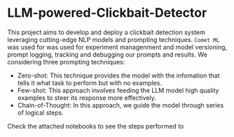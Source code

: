 # LLM-powered-Clickbait-Detector
This project aims to develop and deploy a clickbait detection system leveraging cutting-edge NLP models and prompting techniques. `Comet ML` was used for  was used for experiment managenment and model versioning, prompt logging, tracking and debugging our prompts and results.
We considering three prompting techniques:
- Zero-shot: This technique provides the model with the infomation that tells it what task to perform but with no examples.
- Few-shot: This approach involves feeding the LLM model high quality examples to steer its response more effectively.
- Chain-of-Thought: In this approach, we guide the model through series of logical steps.

Check the attached notebooks to see the steps performed to 
